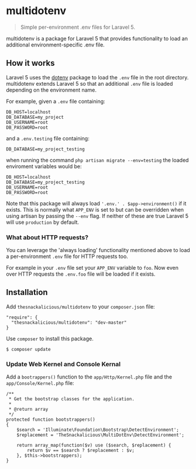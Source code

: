 # multidotenv
> Simple per-environment .env files for Laravel 5.

multidotenv is a package for Laravel 5 that provides functionality to load an additional environment-specific .env file.

## How it works
Laravel 5 uses the [dotenv](https://github.com/bkeepers/dotenv) package to load the `.env` file in the root directory. multidotenv extends Laravel 5 so that an additional `.env` file is loaded depending on the environment name.

For example, given a `.env` file containing:
```
DB_HOST=localhost
DB_DATABASE=my_project
DB_USERNAME=root
DB_PASSWORD=root
```
and a `.env.testing` file containing:
```
DB_DATABASE=my_project_testing
```
when running the command `php artisan migrate --env=testing` the loaded enviroment variables would be:
```
DB_HOST=localhost
DB_DATABASE=my_project_testing
DB_USERNAME=root
DB_PASSWORD=root
```
Note that this package will always load `'.env.' . $app->environment()` if it exists. This is normally what `APP_ENV` is set to but can be overridden when using artisan by passing the `--env` flag. If neither of these are true Laravel 5 will use `production` by default.

### What about HTTP requests?
You can leverage the 'always loading' functionality mentioned above to load a per-environment `.env` file for HTTP requests too.

For example in your `.env` file set your `APP_ENV` variable to `foo`. Now even over HTTP requests the `.env.foo` file will be loaded if it exists.

## Installation

Add `thesnackalicious/multidotenv` to your `composer.json` file:

```
"require": {
  "thesnackalicious/multidotenv": "dev-master"
}
```

Use `composer` to install this package.

```
$ composer update
```

### Update Web Kernel and Console Kernal
Add a `bootrappers()` function to the `app/Http/Kernel.php` file and the `app/Console/Kernel.php` file:
```
/**
 * Get the bootstrap classes for the application.
 *
 * @return array
 */
protected function bootstrappers()
{
    $search = 'Illuminate\Foundation\Bootstrap\DetectEnvironment';
    $replacement = 'TheSnackalicious\MultiDotEnv\DetectEnvironment';

    return array_map(function($v) use ($search, $replacement) {
        return $v == $search ? $replacement : $v;
    }, $this->bootstrappers);
}
```
